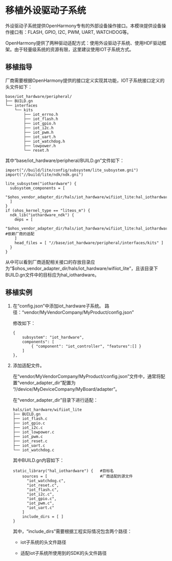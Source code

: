# 移植外设驱动子系统


外设驱动子系统提供OpenHarmony专有的外部设备操作接口。本模块提供设备操作接口有：FLASH, GPIO, I2C, PWM, UART, WATCHDOG等。


OpenHarmony提供了两种驱动适配方式：使用外设驱动子系统、使用HDF驱动框架。由于轻量级系统的资源有限，这里建议使用IOT子系统方式。


## 移植指导

厂商需要根据OpenHarmony提供的接口定义实现其功能，IOT子系统接口定义的头文件如下：

  
```
base/iot_hardware/peripheral/
├── BUILD.gn
└── interfaces
    └── kits
        ├── iot_errno.h
        ├── iot_flash.h
        ├── iot_gpio.h
        ├── iot_i2c.h
        ├── iot_pwm.h
        ├── iot_uart.h
        ├── iot_watchdog.h
        ├── lowpower.h
        └── reset.h
```

其中“base/iot_hardware/peripheral/BUILD.gn”文件如下：

  
```
import("//build/lite/config/subsystem/lite_subsystem.gni")
import("//build/lite/ndk/ndk.gni")
       
lite_subsystem("iothardware") {
  subsystem_components = [
    "$ohos_vendor_adapter_dir/hals/iot_hardware/wifiiot_lite:hal_iothardware",
  ]
}
if (ohos_kernel_type == "liteos_m") {
  ndk_lib("iothardware_ndk") {
    deps = [
      "$ohos_vendor_adapter_dir/hals/iot_hardware/wifiiot_lite:hal_iothardware", #依赖厂商的适配
    ]
    head_files = [ "//base/iot_hardware/peripheral/interfaces/kits" ]
  }
}
```

从中可以看到厂商适配相关接口的存放目录应为“$ohos_vendor_adapter_dir/hals/iot_hardware/wifiiot_lite”，且该目录下BUILD.gn文件中的目标应为hal_iothardware。


## 移植实例

1. 在“config.json”中添加iot_hardware子系统。
   路径：“vendor/MyVendorCompany/MyProduct/config.json”

   修改如下：

     
   ```
   { 
       subsystem": "iot_hardware", 
       components": [ 
           { "component": "iot_controller", "features":[] }
       ] 
   },
   ```

2. 添加适配文件。

   在“vendor/MyVendorCompany/MyProduct/config.json”文件中，通常将配置“vendor_adapter_dir”配置为 “//device/MyDeviceCompany/MyBoard/adapter”。

   在“vendor_adapter_dir”目录下进行适配：

     
   ```
   hals/iot_hardware/wifiiot_lite
   ├── BUILD.gn
   ├── iot_flash.c
   ├── iot_gpio.c
   ├── iot_i2c.c
   ├── iot_lowpower.c
   ├── iot_pwm.c
   ├── iot_reset.c
   ├── iot_uart.c
   └── iot_watchdog.c
   ```

   其中BUILD.gn内容如下：

     
   ```
   static_library("hal_iothardware") {   #目标名
       sources = [                       #厂商适配的源文件
         "iot_watchdog.c",
         "iot_reset.c",
         "iot_flash.c",
         "iot_i2c.c",
         "iot_gpio.c",
         "iot_pwm.c",
         "iot_uart.c"
       ]
       include_dirs = [ ]
   }
   ```

   其中，“include_dirs”需要根据工程实际情况包含两个路径：

   - iot子系统的头文件路径

   - 适配iot子系统所使用到的SDK的头文件路径
